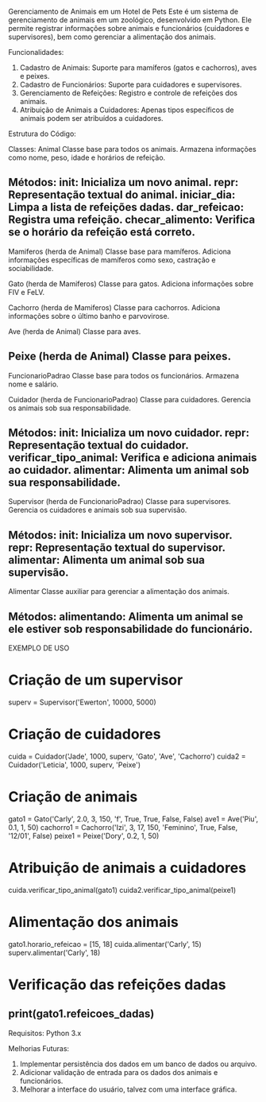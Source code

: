 Gerenciamento de Animais em um Hotel de Pets
Este é um sistema de gerenciamento de animais em um zoológico, desenvolvido em Python. Ele permite registrar informações sobre animais e funcionários (cuidadores e supervisores), bem como gerenciar a alimentação dos animais.

Funcionalidades:
1. Cadastro de Animais: Suporte para mamíferos (gatos e cachorros), aves e peixes.
2. Cadastro de Funcionários: Suporte para cuidadores e supervisores.
3. Gerenciamento de Refeições: Registro e controle de refeições dos animais.
4. Atribuição de Animais a Cuidadores: Apenas tipos específicos de animais podem ser atribuídos a cuidadores.

Estrutura do Código:

Classes:
Animal
   Classe base para todos os animais. Armazena informações como nome, peso, idade e horários de refeição.

Métodos:
__init__: Inicializa um novo animal.
__repr__: Representação textual do animal.
iniciar_dia: Limpa a lista de refeições dadas.
dar_refeicao: Registra uma refeição.
checar_alimento: Verifica se o horário da refeição está correto.
------------------------------------------------------------------------------------------------------------------
Mamiferos (herda de Animal)
Classe base para mamíferos. Adiciona informações específicas de mamíferos como sexo, castração e sociabilidade.

Gato (herda de Mamiferos)
Classe para gatos. Adiciona informações sobre FIV e FeLV.

Cachorro (herda de Mamiferos)
Classe para cachorros. Adiciona informações sobre o último banho e parvovirose.

Ave (herda de Animal)
Classe para aves.

Peixe (herda de Animal)
Classe para peixes.
------------------------------------------------------------------------------------------------------------------
FuncionarioPadrao
Classe base para todos os funcionários. Armazena nome e salário.

Cuidador (herda de FuncionarioPadrao)
Classe para cuidadores. Gerencia os animais sob sua responsabilidade.

Métodos:
  __init__: Inicializa um novo cuidador.
  __repr__: Representação textual do cuidador.
  verificar_tipo_animal: Verifica e adiciona animais ao cuidador.
  alimentar: Alimenta um animal sob sua responsabilidade.
------------------------------------------------------------------------------------------------------------------
Supervisor (herda de FuncionarioPadrao)
Classe para supervisores. Gerencia os cuidadores e animais sob sua supervisão.

Métodos:
__init__: Inicializa um novo supervisor.
__repr__: Representação textual do supervisor.
alimentar: Alimenta um animal sob sua supervisão.
------------------------------------------------------------------------------------------------------------------
Alimentar
  Classe auxiliar para gerenciar a alimentação dos animais.

Métodos:
  alimentando: Alimenta um animal se ele estiver sob responsabilidade do funcionário.
------------------------------------------------------------------------------------------------------------------
EXEMPLO DE USO

# Criação de um supervisor
superv = Supervisor('Ewerton', 10000, 5000)

# Criação de cuidadores
cuida = Cuidador('Jade', 1000, superv, 'Gato', 'Ave', 'Cachorro')
cuida2 = Cuidador('Leticia', 1000, superv, 'Peixe')

# Criação de animais
gato1 = Gato('Carly', 2.0, 3, 150, 'f', True, True, False, False)
ave1 = Ave('Piu', 0.1, 1, 50)
cachorro1 = Cachorro('Izi', 3, 17, 150, 'Feminino', True, False, '12/01', False)
peixe1 = Peixe('Dory', 0.2, 1, 50)

# Atribuição de animais a cuidadores
cuida.verificar_tipo_animal(gato1)
cuida2.verificar_tipo_animal(peixe1)

# Alimentação dos animais
gato1.horario_refeicao = [15, 18]
cuida.alimentar('Carly', 15)
superv.alimentar('Carly', 18)

# Verificação das refeições dadas
print(gato1.refeicoes_dadas)
---------------------------------------------------------------------------------------------------------------------
Requisitos:
Python 3.x

Melhorias Futuras:
1. Implementar persistência dos dados em um banco de dados ou arquivo.
2. Adicionar validação de entrada para os dados dos animais e funcionários.
3. Melhorar a interface do usuário, talvez com uma interface gráfica.
